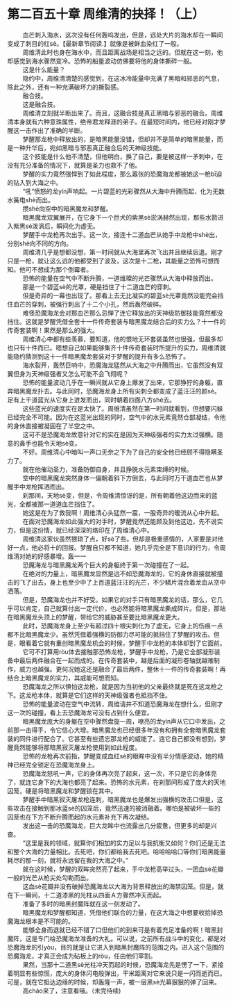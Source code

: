 <h1>第二百五十章 周维清的抉择！（上）</h1>
<div id="content">&nbsp&nbsp&nbsp&nbsp&nbsp&nbsp&nbsp&nbsp
 血芒刺入海水，这次没有任何轰呜发出，但是，远处大片的海水却在一瞬间变成了刺目的红sè。【最新章节阅读.】就像是被鲜血染红了一般。
 <br/>&nbsp&nbsp&nbsp&nbsp&nbsp&nbsp&nbsp&nbsp
 周维清此时也身在海水中，而且距离战场是相当之远的。但就在这一刻，他却感觉到海水骤然变冷。恐怖的船量波动仿佛要将他的身体撕碎一般。
 <br/>&nbsp&nbsp&nbsp&nbsp&nbsp&nbsp&nbsp&nbsp
 这是什么能量？
 <br/>&nbsp&nbsp&nbsp&nbsp&nbsp&nbsp&nbsp&nbsp
 隐约中，周维清清楚的感觉到，在这冰冷能量中充满了黑暗和邪恶的气息，除此之外，还有一种充满破坏力的撕裂感。
 <br/>&nbsp&nbsp&nbsp&nbsp&nbsp&nbsp&nbsp&nbsp
 融合技。
 <br/>&nbsp&nbsp&nbsp&nbsp&nbsp&nbsp&nbsp&nbsp
 这是融合技。
 <br/>&nbsp&nbsp&nbsp&nbsp&nbsp&nbsp&nbsp&nbsp
 周维清立刻就半断出来了。而且，这融合技是真正黑暗与邪恶的融合。周维清本身就有六种意珠属性，绝帝君龙释涯的弟子。在最短时间内，他已经对刚才梦醒这一击作出了准确的半断。
 <br/>&nbsp&nbsp&nbsp&nbsp&nbsp&nbsp&nbsp&nbsp
 梦醒那龙枪中释放出的，是暗黑能量没错，但却并不是简单的暗黑能量，而是一种升华后，宛如黑暗与邪恶真正融合后的天神级技能。
 <br/>&nbsp&nbsp&nbsp&nbsp&nbsp&nbsp&nbsp&nbsp
 这个技能是什么他不清楚，但他明白，换了自己，要是被这样一矛刺中，在没有充分准备的情况下，就算是圣力也救不了他。
 <br/>&nbsp&nbsp&nbsp&nbsp&nbsp&nbsp&nbsp&nbsp
 梦醒的实力竟然强悍到了如此程度，那么嚣张的恐魔海龙都被她这一枪bī迫的钻入到大海之中。
 <br/>&nbsp&nbsp&nbsp&nbsp&nbsp&nbsp&nbsp&nbsp
 “吼“愤怒的龙yín声响起。一片碧蓝的光彩骤然从大海中升腾而起，化为无数水簧电shè而出。
 <br/>&nbsp&nbsp&nbsp&nbsp&nbsp&nbsp&nbsp&nbsp
 攒shè向空中的暗黑魔龙和梦醒。
 <br/>&nbsp&nbsp&nbsp&nbsp&nbsp&nbsp&nbsp&nbsp
 暗黑魔龙双翼展开，在它身下一个巨犬的紫黑sè淤涡赫然出现，那些水箭进入紫黑sè泼涡后，瞬间化为虚无。
 <br/>&nbsp&nbsp&nbsp&nbsp&nbsp&nbsp&nbsp&nbsp
 梦醒手中龙枪再次出手。这一次，接连十二道血芒从她手中龙枪中shè出，分别shè向不同的方向。
 <br/>&nbsp&nbsp&nbsp&nbsp&nbsp&nbsp&nbsp&nbsp
 周维清几乎是想都没想，第一时间就从大海里再次飞出并且继续后退。刚才只是一枪，就让这么远的他都受到了波及，这次是十二枪，其能量之恐怖可想而知。他可不想成为那个倒霉者。
 <br/>&nbsp&nbsp&nbsp&nbsp&nbsp&nbsp&nbsp&nbsp
 恐怖的能量在空气中不断升腾，一道维璨的光芒骤然从大海中释放而出。
 <br/>&nbsp&nbsp&nbsp&nbsp&nbsp&nbsp&nbsp&nbsp
 那是一个碧蓝sè的光罩，硬是挡住了十二道血芒的穿刺。
 <br/>&nbsp&nbsp&nbsp&nbsp&nbsp&nbsp&nbsp&nbsp
 但是奇异的一幕也出现了。那看上去无比凝实的碧蓝sè光罩竟然没能完会挡住血芒的穿刺，被强行刺出了十二个小孔，然后轰然破碎。
 <br/>&nbsp&nbsp&nbsp&nbsp&nbsp&nbsp&nbsp&nbsp
 难怪恐魔海龙会对那血芒那么忌惮了连它释放出的天神级防御技能竟然都没挡住。这就是梦醒凭借全套十一件传奇套装与暗黑魔龙结合后的实力么？十一件的传奇套装啊！果然是那么的强大。
 <br/>&nbsp&nbsp&nbsp&nbsp&nbsp&nbsp&nbsp&nbsp
 周维清心中都有些羡慕，要知道，他的恨地无环套装虽然也很强，但最多却也只有十件而已。嗯想自己如果能够集齐十件传奇套装时所提升的实力，周维清就能隐约猜测到这十一件暗黑魔龙套装对于梦醒的提升有多么恐怖了。
 <br/>&nbsp&nbsp&nbsp&nbsp&nbsp&nbsp&nbsp&nbsp
 海水裂开，轰然巨响中，恐魔海龙猛然从大海之中升腾而出，它虽然没有双翼但身为天神级强者又怎么可能不会飞翔呢？
 <br/>&nbsp&nbsp&nbsp&nbsp&nbsp&nbsp&nbsp&nbsp
 恐怖的能量波动几乎在一瞬间就从它身上爆发了出来，它那狰狞的身躯，直奔暗黑魔龙扑去。与此同时，恐魔海龙身上所有尖刺仝都变成了蓝汪汪的颜sè。足有上千道蓝光从它身上迸发而出，同时朝着四面八方shè去。
 <br/>&nbsp&nbsp&nbsp&nbsp&nbsp&nbsp&nbsp&nbsp
 这些蓝光的速度实在是太快了。周维清虽然在第一时间就看到，但想要闪躲已经完全不可能。因为在这蓝光出现的同时，空气中的水元素竟然仓部凝结，令他的身休直接被凝固在了半空之中。
 <br/>&nbsp&nbsp&nbsp&nbsp&nbsp&nbsp&nbsp&nbsp
 这可不是恐魔海龙故意针对它的实在是因为天神级强者的实力太过强横。随意的鼻手也能令天地sè变。
 <br/>&nbsp&nbsp&nbsp&nbsp&nbsp&nbsp&nbsp&nbsp
 不好。周维清心中暗叫一声口无奈之下为了自己的安全他已经顾不得隐瞒圣力了。
 <br/>&nbsp&nbsp&nbsp&nbsp&nbsp&nbsp&nbsp&nbsp
 就在他催动圣力，准备防御自身，并且挣脱水元素束缚的时候。
 <br/>&nbsp&nbsp&nbsp&nbsp&nbsp&nbsp&nbsp&nbsp
 空中的暗黑魔龙突然身体一偏朝着斜下方倒去，与此同时万干道血芒也从梦醒手中龙枪挥洒而出。
 <br/>&nbsp&nbsp&nbsp&nbsp&nbsp&nbsp&nbsp&nbsp
 刹那间，天地sè变，但是，令周维清惊讶的是，所有朝着他这边而来的蓝光，全都被那一道道血芒挡住了。
 <br/>&nbsp&nbsp&nbsp&nbsp&nbsp&nbsp&nbsp&nbsp
 她这是在为了救我啊！周维清心头猛然一震，一股奇异的暖流从心中升起。
 <br/>&nbsp&nbsp&nbsp&nbsp&nbsp&nbsp&nbsp&nbsp
 在面对恐魔海龙如此强大的对手时，梦醒竟然还能顾及到他这边，先不说实力，但是这份情，就已经深深的烙印在了周维清心中。
 <br/>&nbsp&nbsp&nbsp&nbsp&nbsp&nbsp&nbsp&nbsp
 周维清这家伙虽然猥琐了点，好sè了些。但却是极重感情的，人家要是对他好一点，他必将十的回报。梦醒自只都不知道，她几乎完全是下意识的行为，令周维清对她的好感暴增。轰一一
 <br/>&nbsp&nbsp&nbsp&nbsp&nbsp&nbsp&nbsp&nbsp
 恐魔海龙与暗黑魔龙两个巨大的身躯终于第一次碰撞在了一起。
 <br/>&nbsp&nbsp&nbsp&nbsp&nbsp&nbsp&nbsp&nbsp
 在绝对的力量上，暗黑魔龙显然是远不如恐魔海龙的，它的身休直接就被撞击的飞了出去，身上也至少中了上百道蓝汪汪的光芒，不少鳞片混合着龙血从空中洒落。
 <br/>&nbsp&nbsp&nbsp&nbsp&nbsp&nbsp&nbsp&nbsp
 但是，恐魔海龙也并不好受。如果它的对手只有暗黑魔龙的话，那么，它几乎可以肯定，自己就算付出一定代价，也必然能将暗黑魔龙撕成碎片。但是，那站在暗黑魔龙头顶上的梦醒，带给它的威胁甚至要比暗黑魔龙更大。
 <br/>&nbsp&nbsp&nbsp&nbsp&nbsp&nbsp&nbsp&nbsp
 此时，恐魔海龙身上至少有超过四十根尖刺化为了虚无，它身上的伤痕一点都不比暗黑魔龙少。虽然凭借着强横的防御力尽可能的抵挡住了梦醒的攻击。但是，眼看着它就有重创暗黑魔龙机会的时候，梦醒手中龙枪的本体却到了它面前。
 <br/>&nbsp&nbsp&nbsp&nbsp&nbsp&nbsp&nbsp&nbsp
 它可不打算用ròu体去接触那恐怖龙枪，梦醒手中龙枪，乃是它全部凝形装备中最后两件融合在一起而成的。在传奇套装中，越是后面的凝形卷轴就越难制作，威力也越强。更何况她这还是融合了最后两件，整休十一件的传奇套装啊！再结合上暗黑魔龙的实力，其威能可想而知。
 <br/>&nbsp&nbsp&nbsp&nbsp&nbsp&nbsp&nbsp&nbsp
 恐魔海龙之所以惧怕这龙枪，就是因为当初他的父亲最终就是死在这龙枪之下。这龙枪本体，就算是它们这样的天神级强者也抵挡不住。
 <br/>&nbsp&nbsp&nbsp&nbsp&nbsp&nbsp&nbsp&nbsp
 恐怖的能量波动在空气中流转，周维请并不知道恐魔海龙在想什么，但刚才这一次的碰撞，看上去恐魔海龙可没有占到什么便宜。
 <br/>&nbsp&nbsp&nbsp&nbsp&nbsp&nbsp&nbsp&nbsp
 暗黑魔龙庞大的身躯在空中骤然盘旋一周，嘹亮的龙yín声从它口中发出，之前那一击得手，令它信心大增。暗黑魔龙也已经很多年没有和拥有全套暗黑魔龙套装的同件进行配合了。它甚至有些遗忘那龙枪的威能了。连它自己都没有想到，梦醒竟然能够将那暗黑寂灭屠龙枪使用到如此程度。
 <br/>&nbsp&nbsp&nbsp&nbsp&nbsp&nbsp&nbsp&nbsp
 恐怖的龙枪再次前指，梦醒变成血红sè的眼眸中没有半分情感波动，她的精神已经完全锁定在恐魔海龙身上。
 <br/>&nbsp&nbsp&nbsp&nbsp&nbsp&nbsp&nbsp&nbsp
 恐魔海龙怒吼一声，它的身体再次亮了起来，这一次，不只是它的身体亮了，就连它身下的大海也都亮了起来。恐怖的水元素，在刹那间形成了庞大的天地囚笼，硬是将暗黑魔龙和梦醒锁在其中。
 <br/>&nbsp&nbsp&nbsp&nbsp&nbsp&nbsp&nbsp&nbsp
 梦醒手中暗黑寂灭屠龙枪连刺，暗黑魔龙也是爆发出强横的攻击口但是，这些攻击在接触到那冰蓝sè的囚笼后，竟然迅速的被消融着。哪怕是被破坏一些的囚笼也在下方不断升腾而起的水元素补充下再次凝结。
 <br/>&nbsp&nbsp&nbsp&nbsp&nbsp&nbsp&nbsp&nbsp
 发出这一击的恐魔海龙，巨大龙眸中也流露出几分疲惫，但更多的却是兴奋。
 <br/>&nbsp&nbsp&nbsp&nbsp&nbsp&nbsp&nbsp&nbsp
 “这里是我的领域，就算你们相加的实力足以与我抗衡又如何？你们还是无法和整个大海的力量相比。去死吧，你们都给我去死吧。哈哈哈哈口等你们暗黑能量耗尽的那一刻，就将永远留在我的大海之中。”
 <br/>&nbsp&nbsp&nbsp&nbsp&nbsp&nbsp&nbsp&nbsp
 就在这时候，梦醒的双眸突然亮了起来，手中龙枪高举过头，一团血sè花瓣一般的光芒从枪尖处勾勒而出。
 <br/>&nbsp&nbsp&nbsp&nbsp&nbsp&nbsp&nbsp&nbsp
 这血sè花瓣并没有破掉恐魔海龙以大海为背景释放出的海禁囚笼。但是，就在下一瞬间，十二道漆黑的光柱从四面Ａ方骤然冲天而起。
 <br/>&nbsp&nbsp&nbsp&nbsp&nbsp&nbsp&nbsp&nbsp
 准备了多时的暗黑封魔阵就在这一刻发动了。
 <br/>&nbsp&nbsp&nbsp&nbsp&nbsp&nbsp&nbsp&nbsp
 暗黑魔龙和梦醒都知道，凭借他们联合的力量，在这大海之中想要收拾掉恐魔海龙根本是不可能的。
 <br/>&nbsp&nbsp&nbsp&nbsp&nbsp&nbsp&nbsp&nbsp
 能够全身而退就已经不错了口但他们的到来可是有着充足准备的啊！暗黑封魔阵，这是专门给恐魔海龙准备的大礼。可以说，之前所有战斗中的变化，都是对恐魔海龙的引yòu，目的就是让它进入到暗黑封魔阵的范围之内。进入这个范围的恐魔海龙，才真正会成为砧板上的ròu，任由他们宰割。
 <br/>&nbsp&nbsp&nbsp&nbsp&nbsp&nbsp&nbsp&nbsp
 果然，当那十二道黑sè光柱冲天而起的时候，恐魔海龙先是愣了一下，紧接着明显有些惊慌，庞大的身体闪电般弹出，干米距离对它来说只是一闪而逝而已。可是，就在它抵达边缘的时候，却轰隆一声，被一层黑sè光幕狠狠的弹了回来。
 <br/>&nbsp&nbsp&nbsp&nbsp&nbsp&nbsp&nbsp&nbsp
 高cháo来了，注意看哦。（未完待续)
 <br/>&nbsp&nbsp&nbsp&nbsp&nbsp&nbsp&nbsp&nbsp
 <br/>&nbsp&nbsp&nbsp&nbsp&nbsp&nbsp&nbsp&nbsp
</div>
